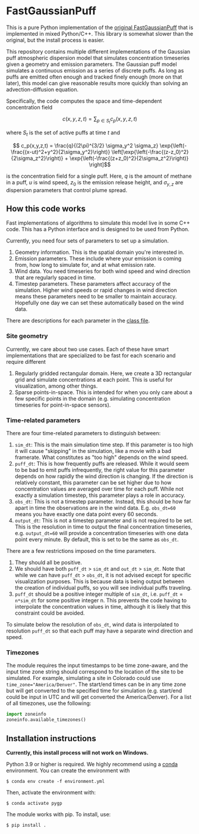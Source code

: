 # FastGaussianPuff
This is a pure Python implementation of the [original FastGaussianPuff](https://github.com/Hammerling-Research-Group/FastGaussianPuff) that is implemented in mixed Python/C++. This library is somewhat slower than the original, but the install process is easier.

This repository contains multiple different implementations of the Gaussian puff atmospheric dispersion model that simulates concentration timeseries given a geometry and emission parameters. The Gaussian puff model simulates a continuous emission as a series of discrete puffs. As long as puffs are emitted often enough and tracked finely enough (more on that later), this model can give reasonable results more quickly than solving an advection-diffusion equation.

Specifically, the code computes the space and time-dependent concentration field

$$ c(x,y,z,t) = \sum_{p \in S_t} c_p(x,y,z,t) $$

where $S_t$ is the set of active puffs at time $t$ and

$$ c_p(x,y,z,t) = \frac{q}{(2\pi)^{3/2}  \sigma_y^2 \sigma_z} \exp{\left(-\frac{(x-ut)^2+y^2}{2\sigma_y^2}\right)} \left[\exp{\left(-\frac{(z-z_0)^2}{2\sigma_z^2}\right)} + \exp{\left(-\frac{(z+z_0)^2}{2\sigma_z^2}\right)} \right]$$

is the concentration field for a single puff. Here, $q$ is the amount of methane in a puff, $u$ is wind speed, $z_0$ is the emission release height, and $\sigma_{y,z}$ are dispersion parameters that control plume spread.

## How this code works
Fast implementations of algorithms to simulate this model live in some C++ code. This has a Python interface and is designed to be used from Python.

Currently, you need four sets of parameters to set up a simulation.
1. Geometry information. This is the spatial domain you're interested in.
2. Emission parameters. These include where your emission is coming from, how long to simulate for, and at what emission rate.
3. Wind data. You need timeseries for both wind speed and wind direction that are regularly spaced in time.
4. Timestep parameters. These parameters affect accuracy of the simulation. Higher wind speeds or rapid changes in wind direction means these parameters need to be smaller to maintain accuracy. Hopefully one day we can set these automatically based on the wind data.

There are descriptions for each parameter in the [class file](src/PythonPuff/GaussianPuff.py).

### Site geometry
Currently, we care about two use cases. Each of these have smart implementations that are specialized to be fast for each scenario and require different 
1. Regularly gridded rectangular domain. Here, we create a 3D rectangular grid and simulate concentrations at each point. This is useful for visualization, among other things.
2. Sparse points-in-space. This is intended for when you only care about a few specific points in the domain (e.g. simulating concentration timeseries for point-in-space sensors).

### Time-related parameters
There are four time-related parameters to distinguish between:
1. `sim_dt`: This is the main simulation time step. If this parameter is too high it will cause "skipping" in the simulation, like a movie with a bad framerate. What constitutes as "too high" depends on the wind speed.
2. `puff_dt`: This is how frequently puffs are released. While it would seem to be bad to emit puffs infrequently, the right value for this parameter depends on how rapidly the wind direction is changing. If the direction is relatively constant, this parameter can be set higher due to how concentration values are averaged over time for each puff. While not exactly a simulation timestep, this parameter plays a role in accuracy.
3. `obs_dt`: This is not a timestep parameter. Instead, this should be how far apart in time the observations are in the wind data. E.g. `obs_dt=60` means you have exactly one data point every 60 seconds.
4. `output_dt`: This is not a timestep parameter and is not required to be set. This is the resolution in time to output the final concentration timeseries, e.g. `output_dt=60` will provide a concentration timeseries with one data point every minute. By default, this is set to be the same as `obs_dt`. 

There are a few restrictions imposed on the time parameters.
1. They should all be positive.
2. We should have both `puff_dt` > `sim_dt` and `out_dt` > `sim_dt`. Note that while we can have `puff_dt` > `obs_dt`, it is not advised except for specific visualization purposes. This is because data is being output between the creation of individual puffs, so you will see individual puffs traveling.
3. `puff_dt` should be a positive integer multiple of `sim_dt`, i.e. `puff_dt` = `n*sim_dt` for some positive integer n. This prevents the code having to interpolate the concentration values in time, although it is likely that this constraint could be avoided.

To simulate below the resolution of `obs_dt`, wind data is interpolated to resolution `puff_dt` so that each puff may have a separate wind direction and speed.

### Timezones
The module requires the input timestamps to be time zone-aware, and the input time zone string should correspond to the location of the site to be simulated. For example, simulating a site in Colorado could use `time_zone="America/Denver"`. The start/end times can be in any time zone but will get converted to the specified time for simulation (e.g. start/end could be input in UTC and will get converted the America/Denver). For a list of all timezones, use the following:
```python
import zoneinfo
zoneinfo.available_timezones()
```

## Installation instructions
**Currently, this install process will not work on Windows.**

Python 3.9 or higher is required. We highly recommend using a [conda](https://docs.conda.io/en/latest/) environment. You can create the environment with

```shell
$ conda env create -f environment.yml
```

Then, activate the environment with:

```shell
$ conda activate pygp
```

The module works with pip. To install, use:
```shell
$ pip install .
```
